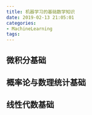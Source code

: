 ```yaml
---
title: 机器学习的基础数学知识
date: 2019-02-13 21:05:01
categories: 
- MachineLearning
tags:
---
```


## 微积分基础

## 概率论与数理统计基础

## 线性代数基础
